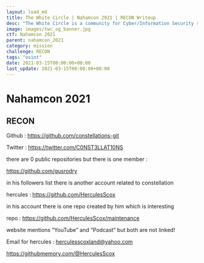 ```yaml
---
layout: load_md
title: The White Circle | Nahamcon 2021 | RECON Writeup
desc: "The White Circle is a community for Cyber/Information Security students, enthusiasts and professionals. You can discuss anything related to Security, share your knowledge with others, get help when you need it and proceed further in your journey with amazing people from all over the world."
image: images/twc_og_banner.jpg
ctf: Nahamcon 2021
parent: nahamcon_2021
category: mission
challenge: RECON
tags: "osint"
date: 2021-03-15T00:00:00+00:00
last_update: 2021-03-15T00:00:00+00:00
---
```


<h1 class="heading card-title white-text">Nahamcon 2021</h1>

## RECON

Github : https://github.com/constellations-git

Twitter : https://twitter.com/C0NST3LLAT10NS

there are 0 public repositories but there is one member :

https://github.com/gusrodry

in his followers list there is another account related to constellation

hercules : https://github.com/HerculesScox

in his account there is one repo created by him which is interesting

repo : https://github.com/HerculesScox/maintenance

website mentions “YouTube” and “Podcast” but both are not linked!

Email for hercules : herculesscoxland@yahoo.com

https://githubmemory.com/@HerculesScox

